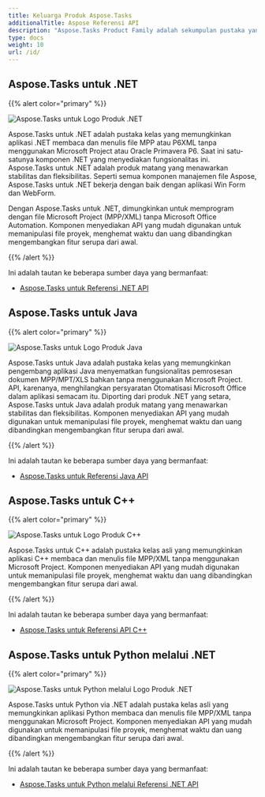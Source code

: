 ```yaml
---
title: Keluarga Produk Aspose.Tasks
additionalTitle: Aspose Referensi API
description: "Aspose.Tasks Product Family adalah sekumpulan pustaka yang memungkinkan aplikasi .NET/Java/C++/Python untuk membuat, memodifikasi, mengonversi, dan mencetak file MPP, Primavera XML."
type: docs
weight: 10
url: /id/
---
```


## Aspose.Tasks untuk .NET

{{% alert color="primary" %}}

![Aspose.Tasks untuk Logo Produk .NET](../home_1.png)

Aspose.Tasks untuk .NET adalah pustaka kelas yang memungkinkan aplikasi .NET membaca dan menulis file MPP atau P6XML tanpa menggunakan Microsoft Project atau Oracle Primavera P6. Saat ini satu-satunya komponen .NET yang menyediakan fungsionalitas ini. Aspose.Tasks untuk .NET adalah produk matang yang menawarkan stabilitas dan fleksibilitas. Seperti semua komponen manajemen file Aspose, Aspose.Tasks untuk .NET bekerja dengan baik dengan aplikasi Win Form dan WebForm.

Dengan Aspose.Tasks untuk .NET, dimungkinkan untuk memprogram dengan file Microsoft Project (MPP/XML) tanpa Microsoft Office Automation. Komponen menyediakan API yang mudah digunakan untuk memanipulasi file proyek, menghemat waktu dan uang dibandingkan mengembangkan fitur serupa dari awal.

{{% /alert %}}

Ini adalah tautan ke beberapa sumber daya yang bermanfaat:
- [Aspose.Tasks untuk Referensi .NET API](/tasks/id/net/)

## Aspose.Tasks untuk Java

{{% alert color="primary" %}}

![Aspose.Tasks untuk Logo Produk Java](../home_2.png)

Aspose.Tasks untuk Java adalah pustaka kelas yang memungkinkan pengembang aplikasi Java menyematkan fungsionalitas pemrosesan dokumen MPP/MPT/XLS bahkan tanpa menggunakan Microsoft Project. API, karenanya, menghilangkan persyaratan Otomatisasi Microsoft Office dalam aplikasi semacam itu. Diporting dari produk .NET yang setara, Aspose.Tasks untuk Java adalah produk matang yang menawarkan stabilitas dan fleksibilitas. Komponen menyediakan API yang mudah digunakan untuk memanipulasi file proyek, menghemat waktu dan uang dibandingkan mengembangkan fitur serupa dari awal.

{{% /alert %}}

Ini adalah tautan ke beberapa sumber daya yang bermanfaat:
- [Aspose.Tasks untuk Referensi Java API](/tasks/java/)

## Aspose.Tasks untuk C++

{{% alert color="primary" %}}

![Aspose.Tasks untuk Logo Produk C++](../home_3.png)

Aspose.Tasks untuk C++ adalah pustaka kelas asli yang memungkinkan aplikasi C++ membaca dan menulis file MPP/XML tanpa menggunakan Microsoft Project. Komponen menyediakan API yang mudah digunakan untuk memanipulasi file proyek, menghemat waktu dan uang dibandingkan mengembangkan fitur serupa dari awal.

{{% /alert %}}

Ini adalah tautan ke beberapa sumber daya yang bermanfaat:
- [Aspose.Tasks untuk Referensi API C++](/tasks/cpp/)

## Aspose.Tasks untuk Python melalui .NET

{{% alert color="primary" %}}

![Aspose.Tasks untuk Python melalui Logo Produk .NET](../home_4.png)

Aspose.Tasks untuk Python via .NET adalah pustaka kelas asli yang memungkinkan aplikasi Python membaca dan menulis file MPP/XML tanpa menggunakan Microsoft Project. Komponen menyediakan API yang mudah digunakan untuk memanipulasi file proyek, menghemat waktu dan uang dibandingkan mengembangkan fitur serupa dari awal.

{{% /alert %}}

Ini adalah tautan ke beberapa sumber daya yang bermanfaat:
- [Aspose.Tasks untuk Python melalui Referensi .NET API](/tasks/python-net/)

